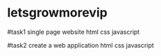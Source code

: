 # letsgrowmorevip
#task1
single page website
html
css
javascript

#task2
create a web application
html
css
javascript

